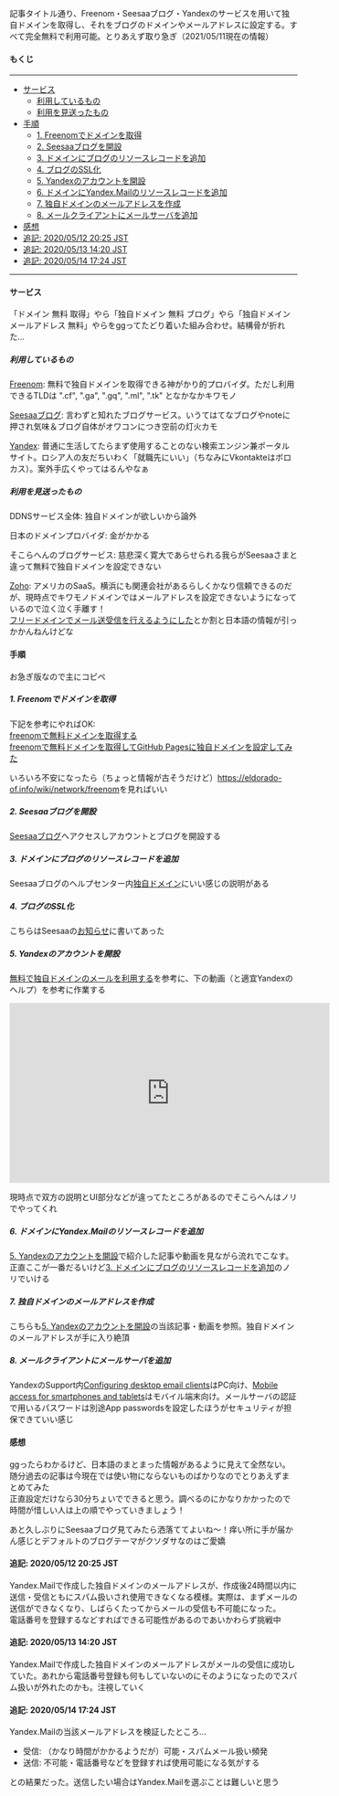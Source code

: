 <!--! metadata
    id: 1
    url: @ITSELF!
    idea: "無料ドメインブログメール整備"
    title: "完全無料！Freenom＋Seesaaブログ＋Yandexで独自ドメインの取得とブログドメインの設定・メールアドレスの作成をやる"
    author: "ベルザ"
    category: @DEFAULT
    label: @NULL!
    hashtag: @NULL!
    keyword: @NULL!
    description: @NULL!
    genre: @DEFAULT
    posted_at: 20210511140951
    updated_at: 20210514173645
    country: @JA!
    note: @WIP!, @TRIAL!
!-->

記事タイトル通り、Freenom・Seesaaブログ・Yandexのサービスを用いて独自ドメインを取得し、それをブログのドメインやメールアドレスに設定する。すべて完全無料で利用可能。とりあえず取り急ぎ（2021/05/11現在の情報）

<!--! readmore !-->

#### もくじ  

---

- [サービス](#サービス)  
  - [利用しているもの](#利用しているもの)
  - [利用を見送ったもの](#利用を見送ったもの)
- [手順](#手順)  
  - [1. Freenomでドメインを取得](#1-freenomでドメインを取得)
  - [2. Seesaaブログを開設](#2-seesaaブログを開設)
  - [3. ドメインにブログのリソースレコードを追加](#3-ドメインにブログのリソースレコードを追加)
  - [4. ブログのSSL化](#4-ブログのssl化)
  - [5. Yandexのアカウントを開設](#5-yandexのアカウントを開設)
  - [6. ドメインにYandex.Mailのリソースレコードを追加](#6-ドメインにyandexmailのリソースレコードを追加)
  - [7. 独自ドメインのメールアドレスを作成](#7-独自ドメインのメールアドレスを作成)
  - [8. メールクライアントにメールサーバを追加](#8-メールクライアントにメールサーバを追加)
- [感想](#感想)  
- [追記: 2020/05/12 20:25 JST](#追記-20200512-2025-jst)
- [追記: 2020/05/13 14:20 JST](#追記-20200513-1420-jst)
- [追記: 2020/05/14 17:24 JST](#追記-20200514-1724-jst)

---

#### サービス

「ドメイン 無料 取得」やら「独自ドメイン 無料 ブログ」やら「独自ドメイン メールアドレス 無料」やらをggってたどり着いた組み合わせ。結構骨が折れた…

##### 利用しているもの

[Freenom](https://www.freenom.com/ja/index.html): 無料で独自ドメインを取得できる神がかり的プロバイダ。ただし利用できるTLDは ".cf", ".ga", ".gq", ".ml", ".tk" となかなかキワモノ  

[Seesaaブログ](https://blog.seesaa.jp/): 言わずと知れたブログサービス。いうてはてなブログやnoteに押され気味＆ブログ自体がオワコンにつき空前の灯火カモ  

[Yandex](https://yandex.ru/): 普通に生活してたらまず使用することのない検索エンジン兼ポータルサイト。ロシア人の友だちいわく「就職先にいい」（ちなみにVkontakteはボロカス）。案外手広くやってはるんやなぁ

##### 利用を見送ったもの

DDNSサービス全体: 独自ドメインが欲しいから論外  

日本のドメインプロバイダ: 金がかかる  

そこらへんのブログサービス: 慈悲深く寛大であらせられる我らがSeesaaさまと違って無料で独自ドメインを設定できない  

[Zoho](https://www.zoho.com/jp/): アメリカのSaaS。横浜にも関連会社があるらしくかなり信頼できるのだが、現時点でキワモノドメインではメールアドレスを設定できないようになっているので泣く泣く手離す！  
[フリードメインでメール送受信を行えるようにした](https://nonoichi123.hatenablog.com/entry/%25e3%2583%2595%25e3%2583%25aa%25e3%2583%25bc%25e3%2583%2589%25e3%2583%25a1%25e3%2582%25a4%25e3%2583%25b3%25e3%2581%25a7%25e3%2583%25a1%25e3%2583%25bc%25e3%2583%25ab%25e9%2580%2581%25e5%258f%2597%25e4%25bf%25)とか割と日本語の情報が引っかかんねんけどな

#### 手順

お急ぎ版なので主にコピペ

##### 1. Freenomでドメインを取得

下記を参考にやればOK:  
[freenomで無料ドメインを取得する](https://note.com/dafujii/n/n406f385651e2)  
[freenomで無料ドメインを取得してGitHub Pagesに独自ドメインを設定してみた](https://qiita.com/lamplus/items/9451bc2f1f4612f9e647)  

いろいろ不安になったら（ちょっと情報が古そうだけど）<https://eldorado-of.info/wiki/network/freenom>を見ればいい

##### 2. Seesaaブログを開設

[Seesaaブログ](https://blog.seesaa.jp/)へアクセスしアカウントとブログを開設する

##### 3. ドメインにブログのリソースレコードを追加

Seesaaブログのヘルプセンター内[独自ドメイン](https://faq.seesaa.net/article/422864435.html)にいい感じの説明がある

##### 4. ブログのSSL化

こちらはSeesaaの[お知らせ](https://info.seesaa.net/article/475626112.html)に書いてあった

##### 5. Yandexのアカウントを開設

[無料で独自ドメインのメールを利用する](https://minokamo.xyz/?p=2900)を参考に、下の動画（と適宜Yandexのヘルプ）を参考に作業する  

<div class="youtube">
  <iframe width="560" height="315" src="https://www.youtube-nocookie.com/embed/CKXMfcEGCuc" title="YouTube video player" frameborder="0" allow="accelerometer; autoplay; clipboard-write; encrypted-media; gyroscope; picture-in-picture" allowfullscreen></iframe>  
</div>

現時点で双方の説明とUI部分などが違ってたところがあるのでそこらへんはノリでやってくれ

##### 6. ドメインにYandex.Mailのリソースレコードを追加

[5. Yandexのアカウントを開設](#5-yandexのアカウントを開設)で紹介した記事や動画を見ながら流れでこなす。正直ここが一番だるいけど[3. ドメインにブログのリソースレコードを追加](#3-ドメインにブログのリソースレコードを追加)のノリでいける

##### 7. 独自ドメインのメールアドレスを作成

こちらも[5. Yandexのアカウントを開設](#5-yandexのアカウントを開設)の当該記事・動画を参照。独自ドメインのメールアドレスが手に入り絶頂

##### 8. メールクライアントにメールサーバを追加

YandexのSupport内[Configuring desktop email clients](https://yandex.com/support/mail/mail-clients.html)はPC向け、[Mobile access for smartphones and tablets](https://yandex.com/support/mail/mobile-mail.html)はモバイル端末向け。メールサーバの認証で用いるパスワードは別途App passwordsを設定したほうがセキュリティが担保できていい感じ

#### 感想

ggったらわかるけど、日本語のまとまった情報があるように見えて全然ない。随分過去の記事は今現在では使い物にならないものばかりなのでとりあえずまとめてみた  
正直設定だけなら30分ちょいでできると思う。調べるのにかなりかかったので時間が惜しい人は上の順でやっていきましょう！  

あと久しぶりにSeesaaブログ見てみたら洒落ててよいね〜！痒い所に手が届かん感じとデフォルトのブログテーマがクソダサなのはご愛嬌

#### 追記: 2020/05/12 20:25 JST

Yandex.Mailで作成した独自ドメインのメールアドレスが、作成後24時間以内に送信・受信ともにスパム扱いされ使用できなくなる模様。実際は、まずメールの送信ができなくなり、しばらくたってからメールの受信も不可能になった。  
電話番号を登録するなどすればできる可能性があるのであいかわらず挑戦中

#### 追記: 2020/05/13 14:20 JST

Yandex.Mailで作成した独自ドメインのメールアドレスがメールの受信に成功していた。あれから電話番号登録も何もしていないのにそのようになったのでスパム扱いが外れたのかも。注視していく

#### 追記: 2020/05/14 17:24 JST

Yandex.Mailの当該メールアドレスを検証したところ…

- 受信: （かなり時間がかかるようだが）可能・スパムメール扱い頻発
- 送信: 不可能・電話番号などを登録すれば使用可能になる気がする

との結果だった。送信したい場合はYandex.Mailを選ぶことは難しいと思う

<!--! end-of-article !-->

